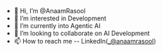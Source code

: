 - 👋 Hi, I’m @AnaamRasool
- 👀 I’m interested in Development
- 🌱 I’m currently into Agentic AI
- 💞️ I’m looking to collaborate on AI Development
- 📫 How to reach me -- LinkedIn([_@anaamrasool](https://www.linkedin.com/in/anaam-rasool-a98b19195/))

<!---
AnaamRasool/AnaamRasool is a special repository because its `README.md`is about my GitHub profile.
--->
